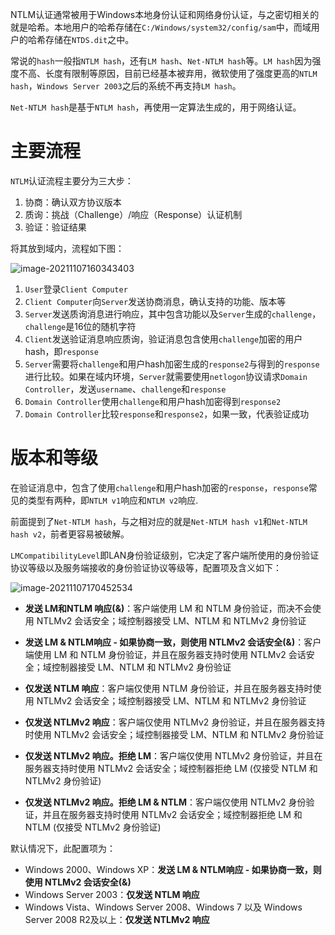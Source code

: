 NTLM认证通常被用于Windows本地身份认证和网络身份认证，与之密切相关的就是哈希。本地用户的哈希存储在`C:/Windows/system32/config/sam`中，而域用户的哈希存储在`NTDS.dit`之中。

常说的`hash`一般指`NTLM hash`，还有`LM hash`、`Net-NTLM hash`等。`LM hash`因为强度不高、长度有限制等原因，目前已经基本被弃用，微软使用了强度更高的`NTLM hash`，`Windows Server 2003`之后的系统不再支持`LM hash`。

`Net-NTLM hash`是基于`NTLM hash`，再使用一定算法生成的，用于网络认证。

# 主要流程

`NTLM`认证流程主要分为三大步：

1. 协商：确认双方协议版本
2. 质询：挑战（Challenge）/响应（Response）认证机制
3. 验证：验证结果

将其放到域内，流程如下图：

![image-20211107160343403](https://adan0s-1256533472.cos.ap-nanjing.myqcloud.com/typora/image-20211107160343403.png)

1. `User`登录`Client Computer`
2. `Client Computer`向`Server`发送协商消息，确认支持的功能、版本等
3. `Server`发送质询消息进行响应，其中包含功能以及`Server`生成的`challenge`，`challenge`是16位的随机字符
4. `Client`发送验证消息响应质询，验证消息包含使用`challenge`加密的用户hash，即`response`
5. `Server`需要将`challenge`和用户hash加密生成的`response2`与得到的`response`进行比较。如果在域内环境，`Server`就需要使用`netlogon`协议请求`Domain Controller`，发送`username`、`challenge`和`response`
6. `Domain Controller`使用`challenge`和用户hash加密得到`response2`
7. `Domain Controller`比较`response`和`response2`，如果一致，代表验证成功

# 版本和等级

在验证消息中，包含了使用`challenge`和用户hash加密的`response`，`response`常见的类型有两种，即`NTLM v1`响应和`NTLM v2`响应.

前面提到了`Net-NTLM hash`，与之相对应的就是`Net-NTLM hash v1`和`Net-NTLM hash v2`，前者更容易被破解。

`LMCompatibilityLevel`即LAN身份验证级别，它决定了客户端所使用的身份验证协议等级以及服务端接收的身份验证协议等级等，配置项及含义如下：

![image-20211107170452534](https://adan0s-1256533472.cos.ap-nanjing.myqcloud.com/typora/image-20211107170452534.png)

- **发送 LM和NTLM 响应(&)**：客户端使用 LM 和 NTLM 身份验证，而决不会使用 NTLMv2 会话安全；域控制器接受 LM、NTLM 和 NTLMv2 身份验证

- **发送 LM & NTLM响应 - 如果协商一致，则使用 NTLMv2 会话安全(&)**：客户端使用 LM 和 NTLM 身份验证，并且在服务器支持时使用 NTLMv2 会话安全；域控制器接受 LM、NTLM 和 NTLMv2 身份验证

- **仅发送 NTLM 响应**：客户端仅使用 NTLM 身份验证，并且在服务器支持时使用 NTLMv2 会话安全；域控制器接受 LM、NTLM 和 NTLMv2 身份验证

- **仅发送 NTLMv2 响应**：客户端仅使用 NTLMv2 身份验证，并且在服务器支持时使用 NTLMv2 会话安全；域控制器接受 LM、NTLM 和 NTLMv2 身份验证

- **仅发送 NTLMv2 响应。拒绝 LM**：客户端仅使用 NTLMv2 身份验证，并且在服务器支持时使用 NTLMv2 会话安全；域控制器拒绝 LM (仅接受 NTLM 和 NTLMv2 身份验证)

- **仅发送 NTLMv2 响应。拒绝 LM & NTLM**：客户端仅使用 NTLMv2 身份验证，并且在服务器支持时使用 NTLMv2 会话安全；域控制器拒绝 LM 和 NTLM (仅接受 NTLMv2 身份验证)

默认情况下，此配置项为：

- Windows 2000、Windows XP：**发送 LM & NTLM响应 - 如果协商一致，则使用 NTLMv2 会话安全(&)**
- Windows Server 2003：**仅发送 NTLM 响应**
- Windows Vista、Windows Server 2008、Windows 7 以及 Windows Server 2008 R2及以上：**仅发送 NTLMv2 响应**

